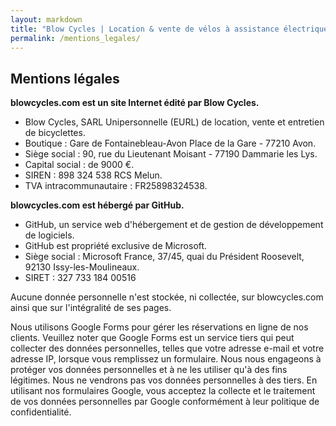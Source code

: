 ```yaml
---
layout: markdown
title: "Blow Cycles | Location & vente de vélos à assistance électrique"
permalink: /mentions_legales/
---
```



## Mentions légales

**blowcycles.com est un site Internet édité par Blow Cycles.**

-  Blow Cycles, SARL Unipersonnelle (EURL) de location, vente et entretien de bicyclettes.
-  Boutique : Gare de Fontainebleau-Avon Place de la Gare - 77210 Avon.
-  Siège social : 90, rue du Lieutenant Moisant - 77190 Dammarie les Lys.
-  Capital social : de 9000 €.
-  SIREN : 898 324 538 RCS Melun.
-  TVA intracommunautaire : FR25898324538.

**blowcycles.com est hébergé par GitHub.**

-   GitHub, un service web d'hébergement et de gestion de développement de logiciels.
-   GitHub est propriété exclusive de Microsoft.
-   Siège social : Microsoft France, 37/45, quai du Président Roosevelt, 92130 Issy-les-Moulineaux.
-   SIRET : 327 733 184 00516

Aucune donnée personnelle n'est stockée, ni collectée, sur blowcycles.com ainsi que sur l'intégralité de ses pages.

Nous utilisons Google Forms pour gérer les réservations en ligne de nos clients. Veuillez noter que Google Forms est un service tiers qui peut collecter des données personnelles, telles que votre adresse e-mail et votre adresse IP, lorsque vous remplissez un formulaire. Nous nous engageons à protéger vos données personnelles et à ne les utiliser qu'à des fins légitimes. Nous ne vendrons pas vos données personnelles à des tiers. En utilisant nos formulaires Google, vous acceptez la collecte et le traitement de vos données personnelles par Google conformément à leur politique de confidentialité.